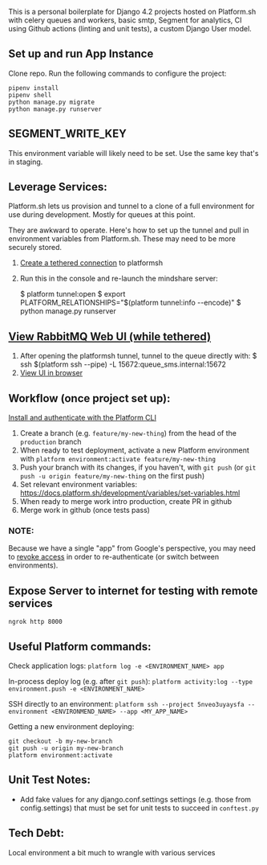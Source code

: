 This is a personal boilerplate for Django 4.2 projects hosted on Platform.sh with celery queues and workers, basic smtp, Segment for analytics, CI using Github actions (linting and unit tests), a custom Django User model.


## Set up and run App Instance
Clone repo. Run the following commands to configure the project:
```
pipenv install
pipenv shell
python manage.py migrate
python manage.py runserver
```

## SEGMENT_WRITE_KEY
This environment variable will likely need to be set. Use the same key that's in
staging.

## Leverage Services:
Platform.sh lets us provision and tunnel to a clone of a full environment
for use during development. Mostly for queues at this point.

They are awkward to operate. Here's how to set up the tunnel and pull in
environment variables from Platform.sh. These may need to be more securely stored.

1. [Create a tethered connection](https://docs.platform.sh/development/local/tethered.html#create-the-tethered-connection) to platformsh
2. Run this in the console and re-launch the mindshare server:

    $ platform tunnel:open
    $ export PLATFORM_RELATIONSHIPS="$(platform tunnel:info --encode)"
    $ python manage.py runserver

## [View RabbitMQ Web UI (while tethered)](https://docs.platform.sh/add-services/rabbitmq.html#access-the-management-ui)
1. After opening the platformsh tunnel, tunnel to the queue directly with:
    $ ssh $(platform ssh --pipe) -L 15672:queue_sms.internal:15672
2. [View UI in browser](http://localhost:15672)

## Workflow (once project set up):
[Install and authenticate with the Platform CLI](https://docs.platform.sh/administration/cli.html)
1. Create a branch (e.g. `feature/my-new-thing`) from the head of the `production` branch
2. When ready to test deployment, activate a new Platform environment with `platform environment:activate feature/my-new-thing`
3. Push your branch with its changes, if you haven't, with `git push` (or `git push -u origin feature/my-new-thing` on the first push)
4. Set relevant environment variables: https://docs.platform.sh/development/variables/set-variables.html
5. When ready to merge work intro production, create PR in github
6. Merge work in github (once tests pass)


### NOTE:
Because we have a single "app" from Google's perspective, you may need to [revoke access](https://myaccount.google.com/connections) in order to re-authenticate (or switch between environments).

## Expose Server to internet for testing with remote services
```
ngrok http 8000
```

## Useful Platform commands:

Check application logs:
`platform log -e <ENVIRONMENT_NAME> app`

In-process deploy log (e.g. after `git push`):
`platform activity:log --type environment.push -e <ENVIRONMENT_NAME>`

SSH directly to an environment:
`platform ssh --project 5nveo3uyaysfa --environment <ENVIRONMEND_NAME> --app <MY_APP_NAME>`

Getting a new environment deploying:
```
git checkout -b my-new-branch
git push -u origin my-new-branch
platform environment:activate
```

## Unit Test Notes:
* Add fake values for any django.conf.settings settings (e.g. those from config.settings) that must be set for unit tests to succeed in `conftest.py`


## Tech Debt:
Local environment a bit much to wrangle with various services
